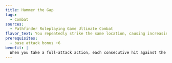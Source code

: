 ```yaml
---
title: Hammer the Gap
tags:
  - Combat
sources:
  - Pathfinder Roleplaying Game Ultimate Combat
flavor_text: You repeatedly strike the same location, causing increasing amounts of damage.
prerequisites:
  - base attack bonus +6
benefit: |
  When you take a full-attack action, each consecutive hit against the same opponent deals extra damage equal to the number of previous consecutive hits you have made against that opponent this turn. This damage is multiplied on a critical hit.
---
```


